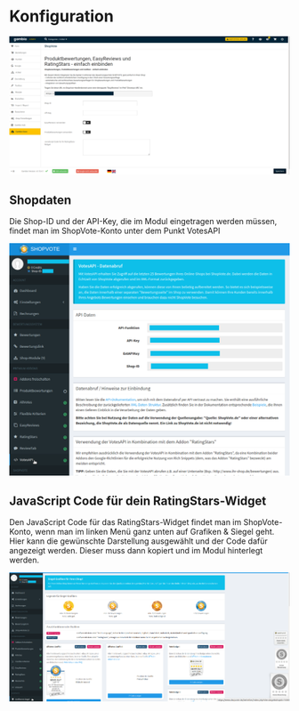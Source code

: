 # Konfiguration 

![](Bilder/shopvote/shopvote-20200206_006.png "Konfigurationsseite des ShopVote-Moduls")

## Shopdaten 

Die Shop-ID und der API-Key, die im Modul eingetragen werden müssen, findet man im ShopVote-Konto unter dem Punkt VotesAPI

![](Bilder/shopvote/20200212_003.png "API-Daten bei ShopVote")

## JavaScript Code für dein RatingStars-Widget 

Den JavaScript Code für das RatingStars-Widget findet man im ShopVote-Konto, wenn man im linken Menü ganz unten auf Grafiken & Siegel geht. Hier kann die gewünschte Darstellung ausgewählt und der Code dafür angezeigt werden. Dieser muss dann kopiert und im Modul hinterlegt werden.

![](Bilder/shopvote/20200212_004.png "Grafiken & Siegel bei ShopVote")



